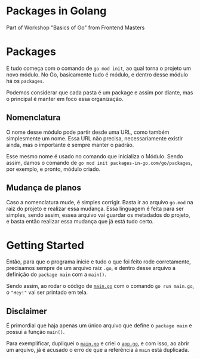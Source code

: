 # Packages in Golang
Part of Workshop "Basics of Go" from Frontend Masters

# Packages

E tudo começa com o comando de `go mod init`, ao qual torna o projeto um novo módulo. No Go, basicamente tudo é módulo, e dentro desse módulo há os `packages`.

Podemos considerar que cada pasta é um package e assim por diante, mas o principal é manter em foco essa organização.

## Nomenclatura

O nome desse módulo pode partir desde uma URL, como também simplesmente um nome. Essa URL não precisa, necessariamente existir ainda, mas o importante é sempre manter o padrão.

Esse mesmo nome é usado no comando que inicializa o Módulo. Sendo assim, damos o comando de `go mod init packages-in-go.com/go/packages`, por exemplo, e pronto, módulo criado.

## Mudança de planos

Caso a nomenclatura mude, é simples corrigir. Basta ir ao arquivo `go.mod` na raiz do projeto e realizar essa mudança. Essa linguagem é feita para ser simples, sendo assim, essea arquivo vai guardar os metadados do projeto, e basta então realizar essa mudança que já está tudo certo.

# Getting Started

Então, para que o programa inicie e tudo o que foi feito rode corretamente, precisamos sempre de um arquivo raiz `.go`, e dentro desse arquivo a definição do `package main` com a `main()`.

Sendo assim, ao rodar o código de [`main.go`](./main.go) com o comando `go run main.go`, o `"Hey!"` vai ser printado em tela.

## Disclaimer

É primordial que haja apenas um único arquivo que define o `package main` e possui a função `main()`.

Para exemplificar, dupliquei o [`main.go`](./main.go) e criei o [`app.go`](./app.go), e com isso, ao abrir um arquivo, já é acusado o erro de que a referência à `main` está duplicada.